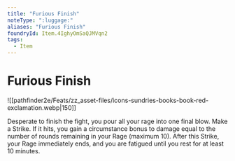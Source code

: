 ```yaml
---
title: "Furious Finish"
noteType: ":luggage:"
aliases: "Furious Finish"
foundryId: Item.4IghyOmSaQJMVqn2
tags:
  - Item
---
```


# Furious Finish
![[pathfinder2e/Feats/zz_asset-files/icons-sundries-books-book-red-exclamation.webp|150]]

Desperate to finish the fight, you pour all your rage into one final blow. Make a Strike. If it hits, you gain a circumstance bonus to damage equal to the number of rounds remaining in your Rage (maximum 10). After this Strike, your Rage immediately ends, and you are fatigued until you rest for at least 10 minutes.
